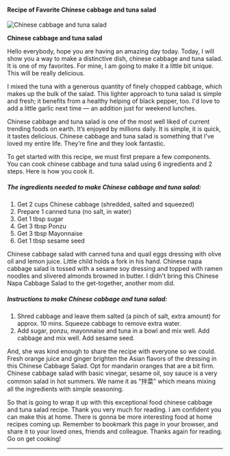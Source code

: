             

#### Recipe of Favorite Chinese cabbage and tuna salad

![Chinese cabbage and tuna salad](https://img-global.cpcdn.com/recipes/ddd1a75abeaa3130/751x532cq70/chinese-cabbage-and-tuna-salad-recipe-main-photo.jpg)

**Chinese cabbage and tuna salad**

Hello everybody, hope you are having an amazing day today. Today, I will show you a way to make a distinctive dish, chinese cabbage and tuna salad. It is one of my favorites. For mine, I am going to make it a little bit unique. This will be really delicious.

I mixed the tuna with a generous quantity of finely chopped cabbage, which makes up the bulk of the salad. This lighter approach to tuna salad is simple and fresh; it benefits from a healthy helping of black pepper, too. I'd love to add a little garlic next time — an addition just for weekend lunches.

Chinese cabbage and tuna salad is one of the most well liked of current trending foods on earth. It’s enjoyed by millions daily. It is simple, it is quick, it tastes delicious. Chinese cabbage and tuna salad is something that I’ve loved my entire life. They’re fine and they look fantastic.

To get started with this recipe, we must first prepare a few components. You can cook chinese cabbage and tuna salad using 6 ingredients and 2 steps. Here is how you cook it.

##### The ingredients needed to make Chinese cabbage and tuna salad:

1.  Get 2 cups Chinese cabbage (shredded, salted and squeezed)
2.  Prepare 1 canned tuna (no salt, in water)
3.  Get 1 tbsp sugar
4.  Get 3 tbsp Ponzu
5.  Get 3 tbsp Mayonnaise
6.  Get 1 tbsp sesame seed

Chinese cabbage salad with canned tuna and quail eggs dressing with olive oil and lemon juice. Little child holds a fork in his hand. Chinese napa cabbage salad is tossed with a sesame soy dressing and topped with ramen noodles and slivered almonds browned in butter. I didn't bring this Chinese Napa Cabbage Salad to the get-together, another mom did.

##### Instructions to make Chinese cabbage and tuna salad:

1.  Shred cabbage and leave them salted (a pinch of salt, extra amount) for approx. 10 mins. Squeeze cabbage to remove extra water.
2.  Add sugar, ponzu, mayonnaise and tuna in a bowl and mix well. Add cabbage and mix well. Add sesame seed.

And, she was kind enough to share the recipe with everyone so we could. Fresh orange juice and ginger brighten the Asian flavors of the dressing in this Chinese Cabbage Salad. Opt for mandarin oranges that are a bit firm. Chinese cabbage salad with basic vinegar, sesame oil, soy sauce is a very common salad in hot summers. We name it as "拌菜" which means mixing all the ingredients with simple seasoning.

So that is going to wrap it up with this exceptional food chinese cabbage and tuna salad recipe. Thank you very much for reading. I am confident you can make this at home. There is gonna be more interesting food at home recipes coming up. Remember to bookmark this page in your browser, and share it to your loved ones, friends and colleague. Thanks again for reading. Go on get cooking!

* * *